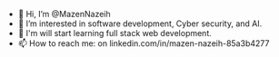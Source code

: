 - 👋 Hi, I’m @MazenNazeih
- 👀 I’m interested in software development, Cyber security, and AI.
- 🌱 I'm will start learning full stack web development.
- 📫 How to reach me: on linkedin.com/in/mazen-nazeih-85a3b4277


<!---
MazenNazeih/MazenNazeih is a ✨ special ✨ repository because its `README.md` (this file) appears on your GitHub profile.
You can click the Preview link to take a look at your changes.
--->
